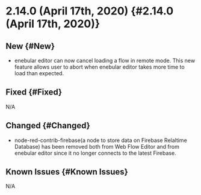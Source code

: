 # 2.14.0 (April 17th, 2020) {#2.14.0 (April 17th, 2020)}

## New {#New}

- enebular editor can now cancel loading a flow in remote mode. This new feature allows user to abort when enebular editor takes more time to load than expected.

## Fixed {#Fixed}

N/A

## Changed {#Changed}

- node-red-contrib-firebase(a node to store data on Firebase Relaltime Database) has been removed both from Web Flow Editor and from enebular editor since it no longer connects to the latest Firebase.

## Known Issues {#Known Issues}

N/A

